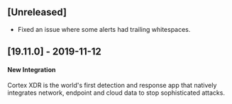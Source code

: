 ## [Unreleased]
- Fixed an issue where some alerts had trailing whitespaces.


## [19.11.0] - 2019-11-12
#### New Integration
Cortex XDR is the world's first detection and response app that natively integrates network, endpoint and cloud data to stop sophisticated attacks.

